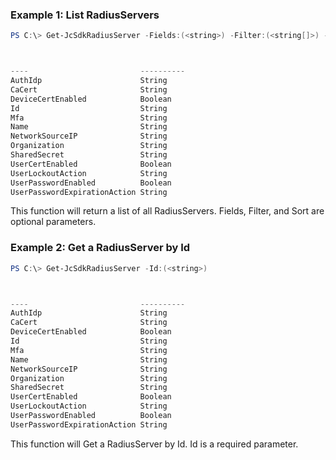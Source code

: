 ### Example 1: List RadiusServers
```powershell
PS C:\> Get-JcSdkRadiusServer -Fields:(<string>) -Filter:(<string[]>) -Sort:(<string>)



----                         ----------
AuthIdp                      String
CaCert                       String
DeviceCertEnabled            Boolean
Id                           String
Mfa                          String
Name                         String
NetworkSourceIP              String
Organization                 String
SharedSecret                 String
UserCertEnabled              Boolean
UserLockoutAction            String
UserPasswordEnabled          Boolean
UserPasswordExpirationAction String


```

This function will return a list of all RadiusServers. Fields, Filter, and Sort are optional parameters.

### Example 2: Get a RadiusServer by Id
```powershell
PS C:\> Get-JcSdkRadiusServer -Id:(<string>)



----                         ----------
AuthIdp                      String
CaCert                       String
DeviceCertEnabled            Boolean
Id                           String
Mfa                          String
Name                         String
NetworkSourceIP              String
Organization                 String
SharedSecret                 String
UserCertEnabled              Boolean
UserLockoutAction            String
UserPasswordEnabled          Boolean
UserPasswordExpirationAction String


```

This function will Get a RadiusServer by Id. Id is a required parameter.

